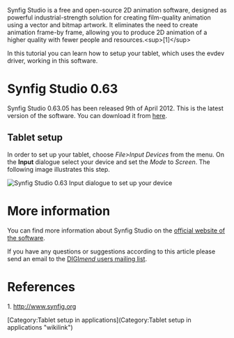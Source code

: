 Synfig Studio is a free and open-source 2D animation software, designed
as powerful industrial-strength solution for creating film-quality
animation using a vector and bitmap artwork. It eliminates the need to
create animation frame-by frame, allowing you to produce 2D animation of
a higher quality with fewer people and resources.\<sup\>[1]\</sup\>

In this tutorial you can learn how to setup your tablet, which uses the
evdev driver, working in this software.

Synfig Studio 0.63
==================

Synfig Studio 0.63.05 has been released 9th of April 2012. This is the
latest version of the software. You can download it from
[here](http://www.synfig.org/cms/en/download/stable).

Tablet setup
------------

In order to set up your tablet, choose *File\>Input Devices* from the
menu. On the **Input** dialogue select your device and set the *Mode* to
*Screen*. The following image illustrates this step.

![Synfig Studio 0.63 Input dialogue to set up your
device](w_synfigstudiodevicesetup.png "Synfig Studio 0.63 Input dialogue to set up your device")

More information
================

You can find more information about Synfig Studio on the [official
website of the software](http://www.synfig.org).

If you have any questions or suggestions according to this article
please send an email to the [DIGI*mend* users mailing
list](mailto:digimend-users@lists.sourceforge.net).

References
==========

1\. <http://www.synfig.org>

[Category:Tablet setup in
applications](Category:Tablet setup in applications "wikilink")

